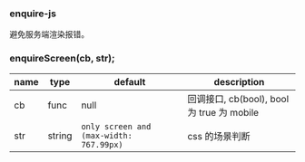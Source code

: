 ### enquire-js

避免服务端渲染报错。

### enquireScreen(cb, str);

| name       |type            |default  |description     |
|------------|----------------|---------|----------------|
| cb  | func     | null    | 回调接口, cb(bool),  bool 为 true 为 mobile  |
| str | string | `only screen and (max-width: 767.99px)` | css 的场景判断 |


